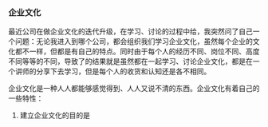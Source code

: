### 企业文化

最近公司在做企业文化的迭代升级，在学习、讨论的过程中给，我突然问了自己一个问题：无论我进入到哪个公司，都会组织我们学习企业文化，虽然每个企业的文化都不一样，但都是有自己的特点。同时由于每个人的经历不同、岗位不同、高度不同等等的不同，导致了的结果就是虽然都在一起学习、讨论企业文化，都是在一个讲师的分享下去学习，但是每个人的收货和认知还是各不相同。

企业文化是一种人人都能够感觉得到、人人又说不清的东西。企业文化有着自己的一些特性：

1. 建立企业文化的目的是